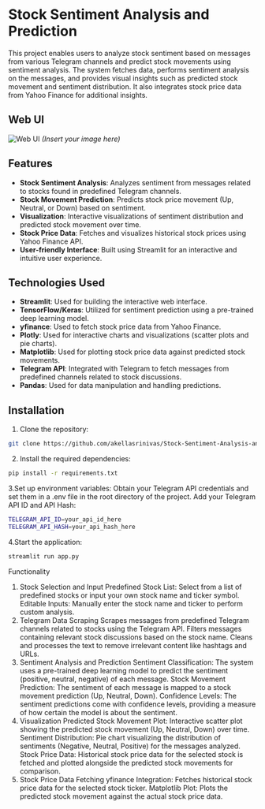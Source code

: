 # Stock Sentiment Analysis and Prediction

This project enables users to analyze stock sentiment based on messages from various Telegram channels and predict stock movements using sentiment analysis. The system fetches data, performs sentiment analysis on the messages, and provides visual insights such as predicted stock movement and sentiment distribution. It also integrates stock price data from Yahoo Finance for additional insights.

## Web UI

![Web UI](images/Screenshot%202024-12-02%20123456.png) *(Insert your image here)*

## Features

- **Stock Sentiment Analysis**: Analyzes sentiment from messages related to stocks found in predefined Telegram channels.
- **Stock Movement Prediction**: Predicts stock price movement (Up, Neutral, or Down) based on sentiment.
- **Visualization**: Interactive visualizations of sentiment distribution and predicted stock movement over time.
- **Stock Price Data**: Fetches and visualizes historical stock prices using Yahoo Finance API.
- **User-friendly Interface**: Built using Streamlit for an interactive and intuitive user experience.

## Technologies Used

- **Streamlit**: Used for building the interactive web interface.
- **TensorFlow/Keras**: Utilized for sentiment prediction using a pre-trained deep learning model.
- **yfinance**: Used to fetch stock price data from Yahoo Finance.
- **Plotly**: Used for interactive charts and visualizations (scatter plots and pie charts).
- **Matplotlib**: Used for plotting stock price data against predicted stock movements.
- **Telegram API**: Integrated with Telegram to fetch messages from predefined channels related to stock discussions.
- **Pandas**: Used for data manipulation and handling predictions.

## Installation

1. Clone the repository:

```bash
git clone https://github.com/akellasrinivas/Stock-Sentiment-Analysis-and-Prediction.git
```
2. Install the required dependencies:
```bash
pip install -r requirements.txt
```
3.Set up environment variables:
Obtain your Telegram API credentials and set them in a .env file in the root directory of the project.
Add your Telegram API ID and API Hash:
```bash
TELEGRAM_API_ID=your_api_id_here
TELEGRAM_API_HASH=your_api_hash_here
```
4.Start the application:
```bash
streamlit run app.py
```

Functionality
1. Stock Selection and Input
Predefined Stock List: Select from a list of predefined stocks or input your own stock name and ticker symbol.
Editable Inputs: Manually enter the stock name and ticker to perform custom analysis.
2. Telegram Data Scraping
Scrapes messages from predefined Telegram channels related to stocks using the Telegram API.
Filters messages containing relevant stock discussions based on the stock name.
Cleans and processes the text to remove irrelevant content like hashtags and URLs.
3. Sentiment Analysis and Prediction
Sentiment Classification: The system uses a pre-trained deep learning model to predict the sentiment (positive, neutral, negative) of each message.
Stock Movement Prediction: The sentiment of each message is mapped to a stock movement prediction (Up, Neutral, Down).
Confidence Levels: The sentiment predictions come with confidence levels, providing a measure of how certain the model is about the sentiment.
4. Visualization
Predicted Stock Movement Plot: Interactive scatter plot showing the predicted stock movement (Up, Neutral, Down) over time.
Sentiment Distribution: Pie chart visualizing the distribution of sentiments (Negative, Neutral, Positive) for the messages analyzed.
Stock Price Data: Historical stock price data for the selected stock is fetched and plotted alongside the predicted stock movements for comparison.
5. Stock Price Data Fetching
yfinance Integration: Fetches historical stock price data for the selected stock ticker.
Matplotlib Plot: Plots the predicted stock movement against the actual stock price data.
